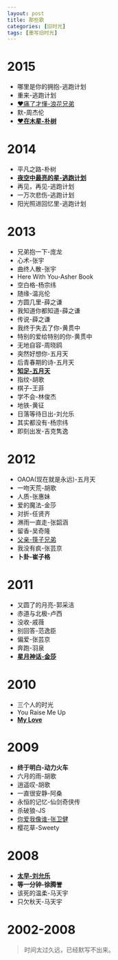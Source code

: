 ```yaml
---
layout: post
title: 那些歌
categories: [旧时光]
tags: [墨写旧时光]
---
```


# 2015

- 哪里是你的拥抱-逃跑计划
- 重来-逃跑计划
- [❤痛了才懂-浪花兄弟](http://music.163.com/#/m/song?id=5234586)
- 默-周杰伦
- [❤**在木星-朴树**](http://music.163.com/#/m/song?id=33419478)

# 2014

- 平凡之路-朴树
- [**夜空中最亮的星-逃跑计划**](http://music.163.com/#/m/song?id=25706282)
- 再见，再见-逃跑计划
- 一万次悲伤-逃跑计划
- 阳光照进回忆里-逃跑计划

# 2013

- 兄弟抱一下-庞龙
- 心术-张宇
- 曲终人散-张宇
- Here With You-Asher Book
- 空白格-杨宗纬
- 随缘-温兆伦
- 方圆几里-薛之谦
- 我知道你都知道-薛之谦
- 传说-薛之谦
- 我终于失去了你-黄贯中
- 特别的爱给特别的你-黄贯中
- 无地自容-周晓鸥
- 突然好想你-五月天
- 后青春期的诗-五月天
- [**知足-五月天**](http://music.163.com/#/m/song?id=385965)
- 指纹-胡歌
- 棋子-王菲
- 学不会-林俊杰
- 地铁-黄征
- 日落等待日出-刘允乐
- 其实都没有-杨宗纬
- 即刻出发-吉克隽逸

# 2012

- OAOA(现在就是永远)-五月天
- 一吻天荒-胡歌
- 人质-张惠妹
- 爱的魔法-金莎
- 对折-任贤齐
- 淋雨一直走-张韶涵
- 留香-吴奇隆
- [父亲-筷子兄弟](http://music.163.com/#/m/song?id=362996)
- 我没有疯-张芸京
- **卜卦-崔子格**

# 2011

- 又圆了的月亮-郭采洁
- 赤道与北极-卢西
- 没收-戚薇
- 别回答-范逸臣
- 偏爱-张芸京
- 奔跑-羽泉
- [**星月神话-金莎**](http://music.163.com/#/m/song?id=247512)

# 2010

- 三个人的时光
- You Raise Me Up
- [**My Love**](http://music.163.com/#/m/song?id=2081057)

# 2009

- **终于明白-动力火车**
- 六月的雨-胡歌
- 逍遥叹-胡歌
- 一直很安静-阿桑
- 永恒的记忆-仙剑奇侠传
- 杀破狼-JS
- [你爱我像谁-张卫健](http://music.163.com/#/m/song?id=189477)
- 樱花草-Sweety

# 2008

- [**太早-刘允乐**](http://music.163.com/#/m/song?id=126946)
- **等一分钟-徐腾誉**
- 该死的温柔-马天宇
- 只欠秋天-马天宇



# 2002-2008

> 时间太过久远，已经默写不出来。